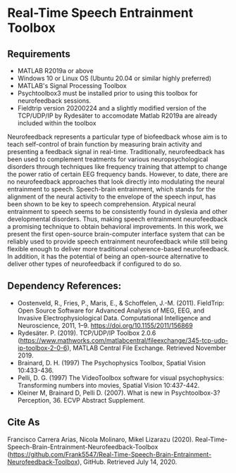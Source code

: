 # Real-Time Speech Entrainment Toolbox

## Requirements
- MATLAB R2019a or above
- Windows 10 or Linux OS (Ubuntu 20.04 or similar highly preferred)
- MATLAB's Signal Processing Toolbox
- Psychtoolbox3 must be installed prior to using this toolbox for neurofeedback sessions.
- Fieldtrip version 20200224 and a slightly modified version of the TCP/UDP/IP by Rydesäter to accomodate Matlab R2019a are already included within the toolbox

Neurofeedback represents a particular type of biofeedback whose aim is to teach self-control of brain function by measuring brain activity and presenting a feedback signal in real-time. Traditionally, neurofeedback has been used to complement treatments for various neuropsychological disorders through techniques like frequency training that attempt to change the power ratio of certain EEG frequency bands. However, to date, there are no neurofeedback approaches that look directly into modulating the neural entrainment to speech. Speech-brain entrainment, which stands for the alignment of the neural activity to the envelope of the speech input, has been shown to be key to speech comprehension. Atypical neural entrainment to speech seems to be consistently found in dyslexia and other developmental disorders. Thus, making speech entrainment neurofeedback a promising technique to obtain behavioral improvements. In this work, we present the first open-source brain-computer interface system that can be reliably used to provide speech entrainment neurofeedback while still being flexible enough to deliver more traditional coherence-based neurofeedback. In addition, it has the potential of being an open-source alternative to deliver other types of neurofeedback if configured to do so.

## Dependency References:
- Oostenveld, R., Fries, P., Maris, E., & Schoffelen, J.-M. (2011). FieldTrip: Open Source Software for Advanced Analysis of MEG, EEG, and Invasive Electrophysiological Data. Computational Intelligence and Neuroscience, 2011, 1–9. https://doi.org/10.1155/2011/156869
- Rydesäter. P. (2019). TCP/UDP/IP Toolbox 2.0.6 (https://www.mathworks.com/matlabcentral/fileexchange/345-tcp-udp-ip-toolbox-2-0-6), MATLAB Central File Exchange. Retrieved November 2019.
- Brainard, D. H. (1997) The Psychophysics Toolbox, Spatial Vision 10:433-436.
- Pelli, D. G. (1997) The VideoToolbox software for visual psychophysics: Transforming numbers into movies, Spatial Vision 10:437-442.
- Kleiner M, Brainard D, Pelli D. (2007). What is new in Psychtoolbox-3? Perception, 36. ECVP Abstract Supplement.

##   Cite As
Francisco Carrera Arias, Nicola Molinaro, Mikel Lizarazu (2020). Real-Time-Speech-Brain-Entrainment-Neurofeedback-Toolbox (https://github.com/Frank5547/Real-Time-Speech-Brain-Entrainment-Neurofeedback-Toolbox), GitHub. Retrieved July 14, 2020.



